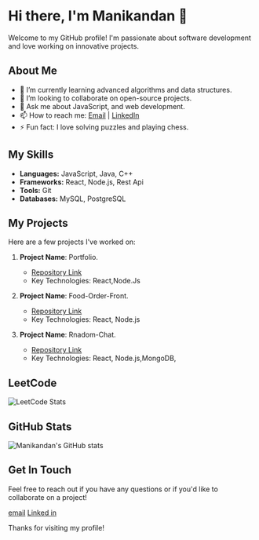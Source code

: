 # Hi there, I'm Manikandan 👋

Welcome to my GitHub profile! I'm passionate about software development and love working on innovative projects.

## About Me

- 🌱 I’m currently learning advanced algorithms and data structures.
- 👯 I’m looking to collaborate on open-source projects.
- 💬 Ask me about JavaScript, and web development.
- 📫 How to reach me: [Email](emanidon123@gmail.com) | [LinkedIn](linkedin.com/in/manikandan-e-manie)
- ⚡ Fun fact: I love solving puzzles and playing chess.

## My Skills

- **Languages:** JavaScript, Java, C++
- **Frameworks:** React, Node.js, Rest Api
- **Tools:** Git
- **Databases:** MySQL, PostgreSQL


## My Projects

Here are a few projects I've worked on:

1. **Project Name**: Portfolio.
   - [Repository Link](https://github.com/Manikandan-E56/Manikandan-Portfolio)
   - Key Technologies: React,Node.Js

2. **Project Name**: Food-Order-Front.
   - [Repository Link](https://github.com/Manikandan-E56/Food-Order-Frontend)
   - Key Technologies: React, Node.js

3. **Project Name**: Rnadom-Chat.
   - [Repository Link](https://github.com/Manikandan-E56/Random-Chat)
   - Key Technologies: React, Node.js,MongoDB,
## LeetCode 
![LeetCode Stats](https://leetcode-stats.vercel.app/api?username=717822d128)

## GitHub Stats

![Manikandan's GitHub stats](https://github-readme-stats.vercel.app/api?username=Manikandan-E56&show_icons=true&theme=radical)

## Get In Touch

Feel free to reach out if you have any questions or if you'd like to collaborate on a project!

  <a href="emanidon123@gmail.com">email</a>
  <a href="linkedin.com/in/manikandan-e-manie">Linked in</a>

Thanks for visiting my profile!
